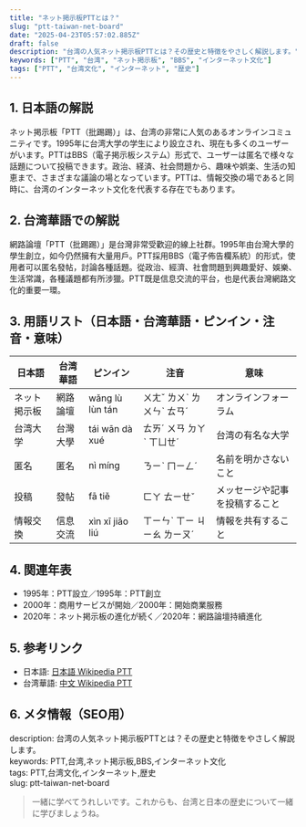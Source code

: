 ```yaml
---
title: "ネット掲示板PTTとは？"
slug: "ptt-taiwan-net-board"
date: "2025-04-23T05:57:02.885Z"
draft: false
description: "台湾の人気ネット掲示板PTTとは？その歴史と特徴をやさしく解説します。"
keywords: ["PTT", "台湾", "ネット掲示板", "BBS", "インターネット文化"]
tags: ["PTT", "台湾文化", "インターネット", "歴史"]
---
```


## 1. 日本語の解説
ネット掲示板「PTT（批踢踢）」は、台湾の非常に人気のあるオンラインコミュニティです。1995年に台湾大学の学生により設立され、現在も多くのユーザーがいます。PTTはBBS（電子掲示板システム）形式で、ユーザーは匿名で様々な話題について投稿できます。政治、経済、社会問題から、趣味や娯楽、生活の知恵まで、さまざまな議論の場となっています。PTTは、情報交換の場であると同時に、台湾のインターネット文化を代表する存在でもあります。

## 2. 台湾華語での解説
網路論壇「PTT（批踢踢）」是台灣非常受歡迎的線上社群。1995年由台灣大學的學生創立，如今仍然擁有大量用戶。PTT採用BBS（電子佈告欄系統）的形式，使用者可以匿名發帖，討論各種話題。從政治、經濟、社會問題到興趣愛好、娛樂、生活常識，各種議題都有所涉獵。PTT既是信息交流的平台，也是代表台灣網路文化的重要一環。

## 3. 用語リスト（日本語・台湾華語・ピンイン・注音・意味）
| 日本語   | 台湾華語      | ピンイン | 注音     | 意味                      |
|---------|--------------|---------|----------|--------------------------|
| ネット掲示板 | 網路論壇      | wǎng lù lùn tán | ㄨㄤˇ ㄌㄨˋ ㄌㄨㄣˋ ㄊㄢˊ | オンラインフォーラム        |
| 台湾大学 | 台灣大學     | tái wān dà xué | ㄊㄞˊ ㄨㄢ ㄉㄚˋ ㄒㄩㄝˊ | 台湾の有名な大学           |
| 匿名     | 匿名          | nì míng | ㄋㄧˋ ㄇㄧㄥˊ | 名前を明かさないこと        |
| 投稿     | 發帖          | fā tiě   | ㄈㄚ ㄊㄧㄝˇ     | メッセージや記事を投稿すること |
| 情報交換 | 信息交流     | xìn xī jiāo liú | ㄒㄧㄣˋ ㄒㄧ ㄐㄧㄠ ㄌㄧㄡˊ | 情報を共有すること          |

## 4. 関連年表
- 1995年：PTT設立／1995年：PTT創立
- 2000年：商用サービスが開始／2000年：開始商業服務
- 2020年：ネット掲示板の進化が続く／2020年：網路論壇持續進化

## 5. 参考リンク
- 日本語: [日本語 Wikipedia PTT](https://ja.wikipedia.org/wiki/PTT_(ネット掲示板))
- 台湾華語: [中文 Wikipedia PTT](https://zh.wikipedia.org/wiki/PTT)

## 6. メタ情報（SEO用）
description: 台湾の人気ネット掲示板PTTとは？その歴史と特徴をやさしく解説します。  
keywords: PTT,台湾,ネット掲示板,BBS,インターネット文化  
tags: PTT,台湾文化,インターネット,歴史  
slug: ptt-taiwan-net-board  

>一緒に学べてうれしいです。これからも、台湾と日本の歴史について一緒に学びましょうね。